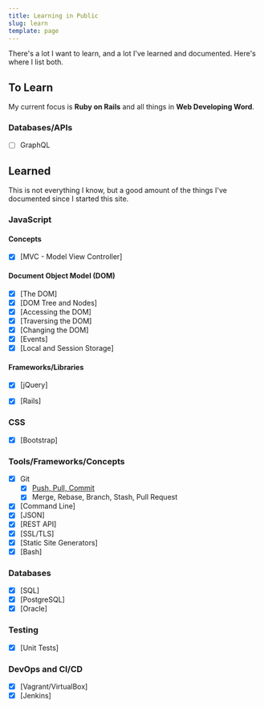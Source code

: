 ```yaml
---
title: Learning in Public
slug: learn
template: page
---
```


There's a lot I want to learn, and a lot I've learned and documented. Here's where I list both.

## To Learn

My current focus is **Ruby on Rails**  and all things in **Web Developing Word**.


### Databases/APIs

- [ ] GraphQL

## Learned

This is not everything I know, but a good amount of the things I've documented since I started this site.

### JavaScript

#### Concepts
- [x] [MVC - Model View Controller]

#### Document Object Model (DOM)

- [x] [The DOM]
- [x] [DOM Tree and Nodes]
- [x] [Accessing the DOM]
- [x] [Traversing the DOM]
- [x] [Changing the DOM]
- [x] [Events]
- [x] [Local and Session Storage]

#### Frameworks/Libraries

- [x] [jQuery]
- [x] [Rails]


### CSS
- [x] [Bootstrap]

### Tools/Frameworks/Concepts

- [x] Git
  - [x] [Push, Pull, Commit](/getting-started-with-git/)
  - [x] Merge, Rebase, Branch, Stash, Pull Request
- [x] [Command Line]
- [x] [JSON]
- [x] [REST API]
- [x] [SSL/TLS]
- [x] [Static Site Generators]
- [x] [Bash]

### Databases

- [x] [SQL]
- [x] [PostgreSQL]
- [x] [Oracle]

### Testing

- [x] [Unit Tests]

### DevOps and CI/CD

- [x] [Vagrant/VirtualBox]
- [x] [Jenkins]
